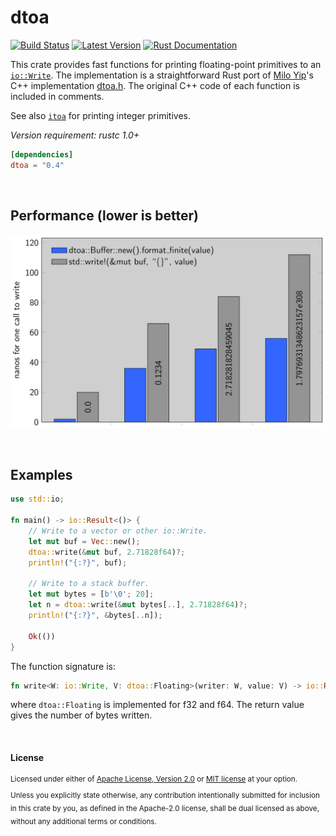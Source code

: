 dtoa
====

[![Build Status](https://api.travis-ci.org/dtolnay/dtoa.svg?branch=master)](https://travis-ci.org/dtolnay/dtoa)
[![Latest Version](https://img.shields.io/crates/v/dtoa.svg)](https://crates.io/crates/dtoa)
[![Rust Documentation](https://img.shields.io/badge/api-rustdoc-blue.svg)](https://docs.rs/dtoa)

This crate provides fast functions for printing floating-point primitives to an
[`io::Write`]. The implementation is a straightforward Rust port of [Milo Yip]'s
C++ implementation [dtoa.h]. The original C++ code of each function is included
in comments.

See also [`itoa`] for printing integer primitives.

*Version requirement: rustc 1.0+*

[`io::Write`]: https://doc.rust-lang.org/std/io/trait.Write.html
[Milo Yip]: https://github.com/miloyip
[dtoa.h]: https://github.com/miloyip/rapidjson/blob/master/include/rapidjson/internal/dtoa.h
[`itoa`]: https://github.com/dtolnay/itoa

```toml
[dependencies]
dtoa = "0.4"
```

<br>

## Performance (lower is better)

![performance](https://raw.githubusercontent.com/dtolnay/dtoa/master/performance.png)

<br>

## Examples

```rust
use std::io;

fn main() -> io::Result<()> {
    // Write to a vector or other io::Write.
    let mut buf = Vec::new();
    dtoa::write(&mut buf, 2.71828f64)?;
    println!("{:?}", buf);

    // Write to a stack buffer.
    let mut bytes = [b'\0'; 20];
    let n = dtoa::write(&mut bytes[..], 2.71828f64)?;
    println!("{:?}", &bytes[..n]);

    Ok(())
}
```

The function signature is:

```rust
fn write<W: io::Write, V: dtoa::Floating>(writer: W, value: V) -> io::Result<()>;
```

where `dtoa::Floating` is implemented for f32 and f64. The return value gives
the number of bytes written.

<br>

#### License

<sup>
Licensed under either of <a href="LICENSE-APACHE">Apache License, Version
2.0</a> or <a href="LICENSE-MIT">MIT license</a> at your option.
</sup>

<br>

<sub>
Unless you explicitly state otherwise, any contribution intentionally submitted
for inclusion in this crate by you, as defined in the Apache-2.0 license, shall
be dual licensed as above, without any additional terms or conditions.
</sub>

